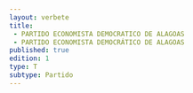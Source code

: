 ```yaml
---
layout: verbete
title:
 - PARTIDO ECONOMISTA DEMOCRATICO DE ALAGOAS
 - PARTIDO ECONOMISTA DEMOCRÁTICO DE ALAGOAS
published: true
edition: 1  
type: T
subtype: Partido
---
```


